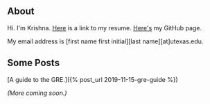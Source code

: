 ## About

Hi. I'm Krishna. [Here](/resume.pdf "resume") is a link to my resume. [Here's](https://github.com/krishnachittur "github") my GitHub page.

My email address is [first name first initial][last name][at]utexas.edu.

## Some Posts

[A guide to the GRE.]({% post_url 2019-11-15-gre-guide %})

_(More coming soon.)_